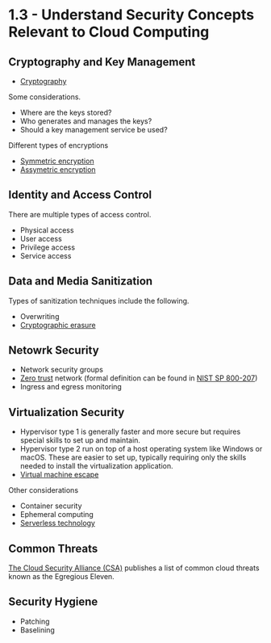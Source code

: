 # 1.3 - Understand Security Concepts Relevant to Cloud Computing

## Cryptography and Key Management

- [Cryptography](../../definitions/C.md#cryptography)

Some considerations.
- Where are the keys stored?
- Who generates and manages the keys?
- Should a key management service be used?

Different types of encryptions
- [Symmetric encryption](https://en.wikipedia.org/wiki/Symmetric-key_algorithm)
- [Assymetric encryption](https://en.wikipedia.org/wiki/Public-key_cryptography)

## Identity and Access Control

There are multiple types of access control.
- Physical access
- User access
- Privilege access
- Service access

## Data and Media Sanitization

Types of sanitization techniques include the following.
- Overwriting
- [Cryptographic erasure](../../definitions/C.md#cryptographic-erasure)

## Netowrk Security

- Network security groups
- [Zero trust](../../definitions/Z.md#zero-trust) network (formal definition can be found in [NIST SP 800-207](https://csrc.nist.gov/pubs/sp/800/207/final))
- Ingress and egress monitoring

## Virtualization Security

- Hypervisor type 1 is generally faster and more secure but requires special skills to set up and maintain.
- Hypervisor type 2 run on top of a host operating system like Windows or macOS. These are easier to set up, typically requiring only the skills needed to install the virtualization application.
- [Virtual machine escape](../../definitions/V.md#virtual-machine-escape)

Other considerations
- Container security
- Ephemeral computing
- [Serverless technology](../../definitions/S.md#serverless-computing)

## Common Threats

[The Cloud Security Alliance (CSA)](https://cloudsecurityalliance.org/) publishes a list of common cloud threats known as the Egregious Eleven.

## Security Hygiene

- Patching
- Baselining
